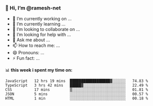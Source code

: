 ### 👋 Hi, I’m @ramesh-net

<!--
**ramesh-net/ramesh-net** is a ✨ _special_ ✨ repository because its `README.md` (this file) appears on your GitHub profile.

Here are some ideas to get you started:
-->
- 🔭 I’m currently working on ...
- 🌱 I’m currently learning ...
- 👯 I’m looking to collaborate on ...
- 🤔 I’m looking for help with ...
- 💬 Ask me about ...
- 📫 How to reach me: ...
- 😄 Pronouns: ...
- ⚡ Fun fact: ...

📊 **this week i spent my time on:**
<!--START_SECTION:waka-->
```text
JavaScript   12 hrs 19 mins  ██████████████████▓░░░░░░   74.83 % 
TypeScript   3 hrs 42 mins   █████▓░░░░░░░░░░░░░░░░░░░   22.49 % 
CSS          17 mins         ▒░░░░░░░░░░░░░░░░░░░░░░░░   01.81 % 
JSON         5 mins          ░░░░░░░░░░░░░░░░░░░░░░░░░   00.57 % 
HTML         1 min           ░░░░░░░░░░░░░░░░░░░░░░░░░   00.18 % 
```
<!--END_SECTION:waka-->

